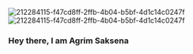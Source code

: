 ![212284115-f47cd8ff-2ffb-4b04-b5bf-4d1c14c0247f](https://github.com/agrim92/agrim92/assets/68190624/6ea628e9-5be6-484e-b20b-9bd4ceb09cc3) ![212284115-f47cd8ff-2ffb-4b04-b5bf-4d1c14c0247f](https://github.com/agrim92/agrim92/assets/68190624/6d56eeaf-4efd-4f91-9912-e4d1786577e2)
### Hey there, I am Agrim Saksena



<!--
**agrim92/agrim92** is a ✨ _special_ ✨ repository because its `README.md` (this file) appears on your GitHub profile.

Here are some ideas to get you started:

- 🔭 I’m currently working on ...
- 🌱 I’m currently learning ...
- 👯 I’m looking to collaborate on ...
- 🤔 I’m looking for help with ...
- 💬 Ask me about ...
- 📫 How to reach me: ...
- 😄 Pronouns: ...
- ⚡ Fun fact: ...
-->
